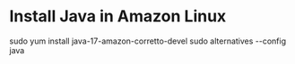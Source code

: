 # Install Java in Amazon Linux
   sudo yum install java-17-amazon-corretto-devel
   sudo alternatives --config java
 
